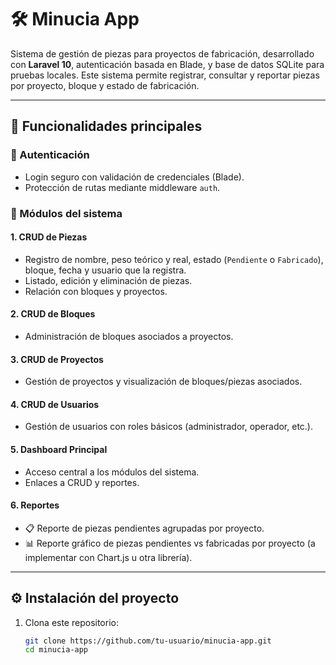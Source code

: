 # 🛠️ Minucia App

Sistema de gestión de piezas para proyectos de fabricación, desarrollado con **Laravel 10**, autenticación basada en Blade, y base de datos SQLite para pruebas locales. Este sistema permite registrar, consultar y reportar piezas por proyecto, bloque y estado de fabricación.

---

## 🚀 Funcionalidades principales

### 🔐 Autenticación
- Login seguro con validación de credenciales (Blade).
- Protección de rutas mediante middleware `auth`.

### 📁 Módulos del sistema

#### 1. **CRUD de Piezas**
- Registro de nombre, peso teórico y real, estado (`Pendiente` o `Fabricado`), bloque, fecha y usuario que la registra.
- Listado, edición y eliminación de piezas.
- Relación con bloques y proyectos.

#### 2. **CRUD de Bloques**
- Administración de bloques asociados a proyectos.

#### 3. **CRUD de Proyectos**
- Gestión de proyectos y visualización de bloques/piezas asociados.

#### 4. **CRUD de Usuarios**
- Gestión de usuarios con roles básicos (administrador, operador, etc.).

#### 5. **Dashboard Principal**
- Acceso central a los módulos del sistema.
- Enlaces a CRUD y reportes.

#### 6. **Reportes**
- 📋 Reporte de piezas pendientes agrupadas por proyecto.
- 📊 Reporte gráfico de piezas pendientes vs fabricadas por proyecto (a implementar con Chart.js u otra librería).

---

## ⚙️ Instalación del proyecto

1. Clona este repositorio:
   ```bash
   git clone https://github.com/tu-usuario/minucia-app.git
   cd minucia-app
